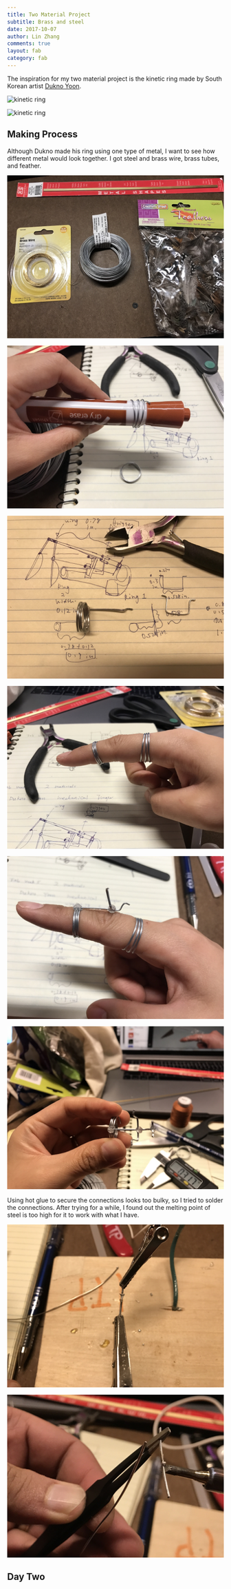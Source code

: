 ```yaml
---
title: Two Material Project
subtitle: Brass and steel
date: 2017-10-07
author: Lin Zhang
comments: true
layout: fab
category: fab
---
```


The inspiration for my two material project is the kinetic ring made by South Korean artist [Dukno Yoon](http://art.ksu.edu/people/faculty/yoon.html).

![kinetic ring](http://www.designersparty.com/attach/1/1298694444.jpg)

![kinetic ring](http://www.designersparty.com/attach/1/1045346985.gif)

## Making Process

Although Dukno made his ring using one type of metal, I want to see how different metal would look together. I got steel and brass wire, brass tubes, and feather.

![materials](https://github.com/linzhangcs/linzhangcs.github.io/blob/master/img/fab/twoMaterials/IMG_4002.JPG?raw=true)

![materials](https://github.com/linzhangcs/linzhangcs.github.io/blob/master/img/fab/twoMaterials/IMG_4005.JPG?raw=true)

![materials](https://github.com/linzhangcs/linzhangcs.github.io/blob/master/img/fab/twoMaterials/IMG_4011.JPG?raw=true)

![materials](https://github.com/linzhangcs/linzhangcs.github.io/blob/master/img/fab/twoMaterials/IMG_4007.JPG?raw=true)

![hot glue connections](https://github.com/linzhangcs/linzhangcs.github.io/blob/master/img/fab/twoMaterials/IMG_4019.JPG?raw=true)

![hot glue connections](https://github.com/linzhangcs/linzhangcs.github.io/blob/master/img/fab/twoMaterials/IMG_4022.JPG?raw=true)

Using hot glue to secure the connections looks too bulky, so I tried to solder the connections. After trying for a while, I found out the melting point of steel is too high for it to work with what I have.

![solder](https://github.com/linzhangcs/linzhangcs.github.io/blob/master/img/fab/twoMaterials/IMG_4013.JPG?raw=true)

![solder](https://github.com/linzhangcs/linzhangcs.github.io/blob/master/img/fab/twoMaterials/IMG_4016.JPG?raw=true)

## Day Two
